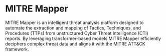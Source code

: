 # MITRE Mapper
MITRE Mapper is an intelligent threat analysis platform designed to automate the extraction and mapping of Tactics, Techniques, and Procedures (TTPs) from unstructured Cyber Threat Intelligence (CTI) reports. By leveraging transformer-based models MITRE Mapper efficiently deciphers complex threat data and aligns it with the MITRE ATT&amp;CK framework.

